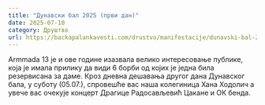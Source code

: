 ```yaml
---
title: "Дунавски бал 2025 (први дан)"
date: 2025-07-10
category: Друштво
url: https://backapalankavesti.com/drustvo/manifestacije/dunavski-bal-2025-prvi-dan/
---
```


Armmada 13 је и ове године изазвала велико интересовање публике, која је имала прилику да види 6 борби од којих је једна била резервисана за даме. Кроз дневна дешавања другог дана Дунавског бала, у суботу (05.07.), спровешће вас наша колегиница Хана Ходолич а увече вас очекује концерт Драгице Радосављевић Цакане и ОК бенда.
